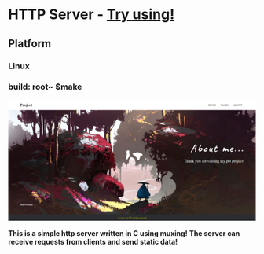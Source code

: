 # HTTP Server - [Try using!](http://fetisoff.herokuapp.com)
## Platform 
### Linux
### build: root~ $make
![GitHub Logo](wwwroot/statics/images/logo.png)

**This is a simple http server written in C using muxing!**
**The server can receive requests from clients and send static data!**
